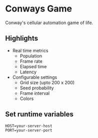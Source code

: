 # Conways Game
Conway's cellular automation game of life.

## Highlights
- Real time metrics
  - Population
  - Frame rate
  - Elapsed time
  - Latency
- Configurable settings
  - Grid size (upto 200 x 200)
  - Seed probability
  - Frame interval
  - Colors

## Set runtime variables
    HOST=your-server-host
    PORT=your-server-port
